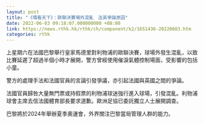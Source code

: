 ```yaml
---
layout: post
title: "《環看天下》：歐聯決賽場外混亂　法英爭論原因"
date: 2022-06-03 09:18:07.000000000 +08:00
link: https://news.rthk.hk/rthk/ch/component/k2/1651436-20220603.htm
categories: rthk
---
```


上星期六在法國巴黎舉行皇家馬德里對利物浦的歐聯決賽，球場外發生混亂，以致比賽延遲了超過半個小時才展開，警方曾經使用催淚氣體控制場面，受影響的包括小童。

警方的處理手法和法國官員的言論引發爭議，亦引起法國與英國之間的爭論。

法國官員歸咎大量無門票或持假票的利物浦球迷強行進入球場，引發混亂。利物浦球會主席去信法國體育部長要求道歉。歐洲足協已委託獨立人士展開調查。

巴黎將於2024年舉辦夏季奧運會，外界關注巴黎當局管理人群的能力。
